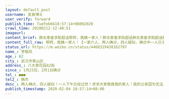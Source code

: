 ```yaml
---
layout: default_post
username: 变身博士
user_verify: forward
publish_time: TueFeb0418:57:14+08002020
crawl_time: 20200212-12:40:51
imageurl: 
content_brief: 肺炎患者求助超话帮转，我姨一家人！肺炎患者求助超话肺炎患者求助超话肺炎患者求助超话 【一家六人，两人确诊，四人疑似，确诊中一人已于下午过世】救救我们！【姓名】李银凤【年龄】62【所在城市】武汉市青山区【所在小区、社区】八大家花园42街【患病时间】1月23日，2月1日确 ...全文
content_full_raw: 帮转，我姨一家人！【一家六人，两人确诊，四人疑似，确诊中一人已于下午过世】救救我们！【姓名】李银凤【年龄】62【所在城市】武汉市青山区【所在小区、社区】八大家花园42街【患病时间】1月23日，2月1日确诊【联系方式】●●●【其他紧急联系人】韩杰【病情描述】两人确诊，四人疑似！一人下午已经过世！求求大家救救我的家人！我的父亲因为无法入院得不到救治，已经于今天下午去世目前我85岁的母亲和小姨、姨夫均出现相关症状，我自己也是密切接触者。求求大家救救我们，如果再得不到救治，这就是没顶之灾！我已经没有父亲了，真是不能失去其他亲人#全国确诊新型肺炎病例##肺炎患者求助超话#请求政府让我父亲和小姨早日住院得到救治！紧急泣血求助！！！@新华社@人民日报@人民网@央视新闻@国务院公报@武汉市长专线@央视新闻@中国日报@武汉晚报@人民网@央视网@丁香医生@新华网@中国新闻网@热点新闻@中国新闻周刊@24小时新闻@网易新闻客户端@凤凰新闻客户端@新京报动新闻@全球头条新闻事件@央视新闻周刊
status_url: https://m.weibo.cn/status/4468319438162797
name_: 李银凤
age_: 62
city_: 武汉市青山区
address_: 八大家花园42街
since_: 1月23日，2月1日确诊
tel_: ●●●
tel2_: 韩杰
desc_: 两人确诊，四人疑似！一人下午已经过世！求求大家救救我的家人！我的父亲因为无法入院得不到救治，已经于今天下午去世目前我85岁的母亲和小姨、姨夫均出现相关症状，我自己也是密切接触者。求求大家救救我们，如果再得不到救治，这就是没顶之灾！我已经没有父亲了，真是不能失去其他亲人#全国确诊新型肺炎病例##肺炎患者求助超话#请求政府让我父亲和小姨早日住院得到救治！紧急泣血求助！！！@新华社@人民日报@人民网@央视新闻@国务院公报@武汉市长专线@央视新闻@中国日报@武汉晚报@人民网@央视网@丁香医生@新华网@中国新闻网@热点新闻@中国新闻周刊@24小时新闻@网易新闻客户端@凤凰新闻客户端@新京报动新闻@全球头条新闻事件@央视新闻周刊
publish_timestamp: 2020-02-04 18:57:14+08:00
---
```

